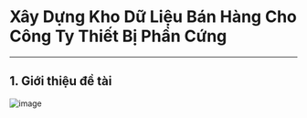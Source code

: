 # Xây Dựng Kho Dữ Liệu Bán Hàng Cho Công Ty Thiết Bị Phần Cứng
--------------------------------------
## 1. Giới thiệu đề tài
![image](https://gurussolutions.com/sites/default/files/finder/data-warehouse-img.jpg)
